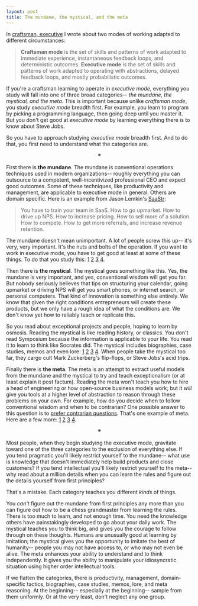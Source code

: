 ```yaml
---
layout: post
title: The mundane, the mystical, and the meta
---
```


In [craftsman, executive][] I wrote about two modes of working adapted
to different circumstances:

[craftsman, executive]: /2019/11/25/craftsman-exec.html

> __Craftsman mode__ is the set of skills and patterns of work adapted
> to immediate experience, instantaneous feedback loops, and
> deterministic outcomes. __Executive mode__ is the set of skills and
> patterns of work adapted to operating with abstractions, delayed
> feedback loops, and mostly probabilistic outcomes.

If you're a craftsman learning to operate in _executive mode_,
everything you study will fall into one of three broad categories--
_the mundane, the mystical, and the meta_. This is important because
unlike _craftsman mode_, you study _executive mode_ breadth first. For
example, you learn to program by picking a programming language, then
going deep until you master it. But you don't get good at _executive
mode_ by learning everything there is to know about Steve Jobs.

So you have to approach studying _executive mode_ breadth first. And
to do that, you first need to understand what the categories are.

<p style="text-align: center;">&#1805;</p>

First there is __the mundane__. The mundane is conventional operations
techniques used in modern organizations-- roughly everything you can
outsource to a competent, well-incentivized professional CEO and
expect good outcomes. Some of these techniques, like productivity and
management, are applicable to executive mode in general. Others
are domain specific. Here is an example from Jason Lemkin's
[SaaStr][]:

[SaaStr]: https://www.saastr.com/pro/

> You have to train your team in SaaS. How to go upmarket. How to
> drive up NPS. How to increase pricing. How to sell more of a
> solution. How to compete. How to get more referrals, and increase
> revenue retention.

The mundane doesn't mean unimportant. A lot of people screw this up--
it's very, very important. It's the nuts and bolts of the operation.
If you want to work in executive mode, you have to get good at least
at some of these things. To do that you study this: [1][mundane_1]
[2][mundane_2] [3][mundane_3] [4][mundane_4].

[mundane_1]: https://www.amazon.com/Effective-Executive-Definitive-Harperbusiness-Essentials/dp/0060833459/
[mundane_2]: https://www.amazon.com/High-Output-Management-Andrew-Grove/dp/0679762884/
[mundane_3]: https://www.saastr.com/best-of-saastr/
[mundane_4]: https://search.firstround.com/topics

Then there is __the mystical__. The mystical goes something like this. Yes, the mundane is very
important, and yes, conventional wisdom will get you far. But nobody
seriously believes that tips on structuring your calendar, going
upmarket or driving NPS will get you smart phones, or internet search,
or personal computers. That kind of innovation is something else
entirely. We know that given the right conditions entrepreneurs will
create these products, but we only have a rough idea of what the
conditions are. We don't know yet how to reliably teach or replicate
this.

So you read about exceptional projects and people, hoping to learn by
osmosis. Reading the mystical is like reading history, or classics.
You don't read Symposium because the information is applicable to your
life. You read it to learn to think like Socrates did. The mystical
includes biographies, case studies, memos and even lore:
[1][mystical_1] [2][mystical_2] [3][mystical_3] [4][mystical_4]. When
people take the mystical too far, they cargo cult Mark Zuckerberg's
flip-flops, or Steve Jobs's acid trips.

[mystical_1]: https://www.amazon.com/Double-Helix-Personal-Discovery-Structure/dp/074321630X/
[mystical_2]: https://www.amazon.com/Empires-Light-Edison-Westinghouse-Electrify/dp/0375758844/
[mystical_3]: https://sriramk.com/memos
[mystical_4]: https://www.folklore.org/StoryView.py?story=Real_Artists_Ship.txt

Finally there is __the meta__. The meta is an attempt to extract
useful models from the mundane and the mystical to try and teach
exceptionalism (or at least explain it post factum). Reading the meta
won't teach you how to hire a head of engineering or how open-source
business models work; but it _will_ give you tools at a higher level
of abstraction to reason through these problems on your own. For
example, how do you decide when to follow conventional wisdom and when
to be contrarian? One possible answer to this question is to [prefer
contrarian questions][]. That's one example of meta. Here are a few
more: [1][meta_1] [2][meta_2] [3][meta_3] [4][meta_4].

[prefer contrarian questions]: http://www.overcomingbias.com/2014/03/prefer-contrarian-questions-vs-answers.html
[meta_1]: http://www.paulgraham.com/articles.html
[meta_2]: https://www.amazon.com/Zero-One-Notes-Startups-Future/dp/0804139296/
[meta_3]: https://www.overcomingbias.com/archives
[meta_4]: https://www.lesswrong.com/rationality

<p style="text-align: center;">&#1805;</p>

Most people, when they begin studying the executive mode, gravitate
toward one of the three categories to the exclusion of everything
else. If you tend pragmatic you'll likely restrict yourself to the
mundane-- what use is knowledge that doesn't immediately help build
products and close customers? If you tend intellectual you'll likely
restrict yourself to the meta-- why read about a million details when
you can learn the rules and figure out the details yourself from first
principles?

That's a mistake. Each category teaches you different _kinds_ of
things.

You _can't_ figure out the mundane from first principles any more than
you can figure out how to be a chess grandmaster from learning the
rules. There is too much to learn, and not enough time. You need the
knowledge others have painstakingly developed to go about your daily
work. The mystical teaches you to think big, and gives you the courage
to follow through on these thoughts. Humans are unusually good at
learning by imitation; the mystical gives you the opportunity to
imitate the best of humanity-- people you may not have access to, or
who may not even be alive. The meta enhances your ability to
understand and to think independently. It gives you the ability to
manipulate your idiosyncratic situation using higher order
intellectual tools.

If we flatten the categories, there is productivity, management,
domain-specific tactics, biographies, case studies, memos, lore, and
meta reasoning. At the beginning-- especially at the beginning--
sample from them uniformly. Or at the very least, don't neglect any
one group.
